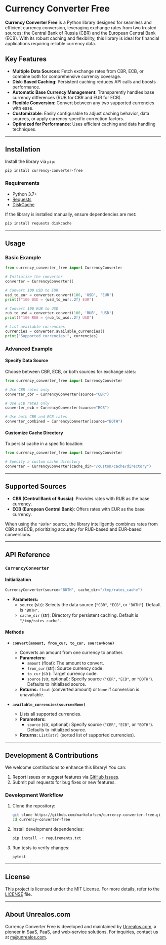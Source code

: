 
# Currency Converter Free

**Currency Converter Free** is a Python library designed for seamless and efficient currency conversion, leveraging exchange rates from two trusted sources: the Central Bank of Russia (CBR) and the European Central Bank (ECB). With its robust caching and flexibility, this library is ideal for financial applications requiring reliable currency data.

## Key Features

- **Multiple Data Sources**: Fetch exchange rates from CBR, ECB, or combine both for comprehensive currency coverage.
- **Disk-Based Caching**: Persistent caching reduces API calls and boosts performance.
- **Automatic Base Currency Management**: Transparently handles base currency differences (RUB for CBR and EUR for ECB).
- **Flexible Conversion**: Convert between any two supported currencies with ease.
- **Customizable**: Easily configurable to adjust caching behavior, data sources, or apply currency-specific correction factors.
- **Optimized for Performance**: Uses efficient caching and data handling techniques.

---

## Installation

Install the library via `pip`:

```bash
pip install currency-converter-free
```

### Requirements

- Python 3.7+
- [Requests](https://pypi.org/project/requests/)
- [DiskCache](https://pypi.org/project/diskcache/)

If the library is installed manually, ensure dependencies are met:

```bash
pip install requests diskcache
```

---

## Usage

### Basic Example

```python
from currency_converter_free import CurrencyConverter

# Initialize the converter
converter = CurrencyConverter()

# Convert 100 USD to EUR
usd_to_eur = converter.convert(100, 'USD', 'EUR')
print(f"100 USD = {usd_to_eur:.2f} EUR")

# Convert 100 RUB to USD
rub_to_usd = converter.convert(100, 'RUB', 'USD')
print(f"100 RUB = {rub_to_usd:.2f} USD")

# List available currencies
currencies = converter.available_currencies()
print("Supported currencies:", currencies)
```

### Advanced Example

#### Specify Data Source

Choose between CBR, ECB, or both sources for exchange rates:

```python
from currency_converter_free import CurrencyConverter

# Use CBR rates only
converter_cbr = CurrencyConverter(source="CBR")

# Use ECB rates only
converter_ecb = CurrencyConverter(source="ECB")

# Use both CBR and ECB rates
converter_combined = CurrencyConverter(source="BOTH")
```

#### Customize Cache Directory

To persist cache in a specific location:

```python
from currency_converter_free import CurrencyConverter

# Specify a custom cache directory
converter = CurrencyConverter(cache_dir="/custom/cache/directory")
```

---

## Supported Sources

- **CBR (Central Bank of Russia)**: Provides rates with RUB as the base currency.
- **ECB (European Central Bank)**: Offers rates with EUR as the base currency.

When using the `"BOTH"` source, the library intelligently combines rates from CBR and ECB, prioritizing accuracy for RUB-based and EUR-based conversions.

---

## API Reference

### `CurrencyConverter`

#### Initialization

```python
CurrencyConverter(source="BOTH", cache_dir="/tmp/rates_cache")
```

- **Parameters:**
  - `source` (str): Selects the data source (`"CBR"`, `"ECB"`, or `"BOTH"`). Default is `"BOTH"`.
  - `cache_dir` (str): Directory for persistent caching. Default is `"/tmp/rates_cache"`.

#### Methods

- **`convert(amount, from_cur, to_cur, source=None)`**
  - Converts an amount from one currency to another.
  - **Parameters:**
    - `amount` (float): The amount to convert.
    - `from_cur` (str): Source currency code.
    - `to_cur` (str): Target currency code.
    - `source` (str, optional): Specify source (`"CBR"`, `"ECB"`, or `"BOTH"`). Defaults to initialized source.
  - **Returns:** `float` (converted amount) or `None` if conversion is unavailable.

- **`available_currencies(source=None)`**
  - Lists all supported currencies.
  - **Parameters:**
    - `source` (str, optional): Specify source (`"CBR"`, `"ECB"`, or `"BOTH"`). Defaults to initialized source.
  - **Returns:** `List[str]` (sorted list of supported currencies).

---

## Development & Contributions

We welcome contributions to enhance this library! You can:

1. Report issues or suggest features via [GitHub Issues](https://github.com/markolofsen/currency-converter-free).
2. Submit pull requests for bug fixes or new features.

### Development Workflow

1. Clone the repository:
   ```bash
   git clone https://github.com/markolofsen/currency-converter-free.git
   cd currency-converter-free
   ```

2. Install development dependencies:
   ```bash
   pip install -r requirements.txt
   ```

3. Run tests to verify changes:
   ```bash
   pytest
   ```

---

## License

This project is licensed under the MIT License. For more details, refer to the [LICENSE](LICENSE) file.

---

## About Unrealos.com

Currency Converter Free is developed and maintained by [Unrealos.com](https://unrealos.com), a pioneer in SaaS, PaaS, and web-service solutions. For inquiries, contact us at [m@unrealos.com](mailto:m@unrealos.com).